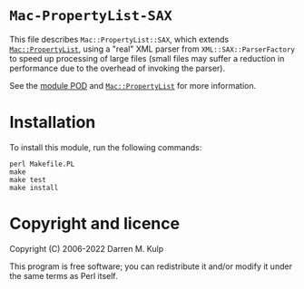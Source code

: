 # `Mac-PropertyList-SAX`

This file describes `Mac::PropertyList::SAX`, which extends [`Mac::PropertyList`][mp],
using a "real" XML parser from `XML::SAX::ParserFactory` to speed up processing
of large files (small files may suffer a reduction in performance due to the
overhead of invoking the parser).

See the [module POD][pod] and [`Mac::PropertyList`][mp] for more information.

# Installation

To install this module, run the following commands:

    perl Makefile.PL
    make
    make test
    make install


# Copyright and licence

Copyright (C) 2006-2022 Darren M. Kulp

This program is free software; you can redistribute it and/or modify it
under the same terms as Perl itself.

[pod]: README.pod
[mp]: https://github.com/briandfoy/mac-propertylist
[lic]: LICENSE
